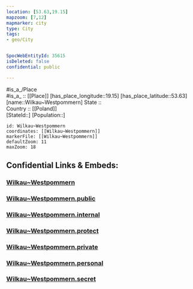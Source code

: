 ```yaml
---
location: [53.63,19.15] 
mapzoom: [7,12] 
mapmarker: city 
type: City
tags:
- geo/City


SpocWebEntityId: 35615
isDeleted: false
confidential: public

---
```

#is_a_/Place  
#is_a_ :: [[Place]] 
[has_place_longitude::19.15] 
[has_place_latitude::53.63] 
[name::Wilkau~Westpommern] 
State ::  
Country :: [[Poland]]  
[StateId::] 
[Population::] 



```leaflet
id: Wilkau~Westpommern
coordinates: [[Wilkau~Westpommern]] 
markerFile: [[Wilkau~Westpommern]] 
defaultZoom: 11 
maxZoom: 18
```


## Confidential Links & Embeds: 

### [Wilkau~Westpommern](/_Standards/Earth/Continent/Europe/Europe~East/Poland/Provinces~Poland/Pomeranian/City/Wilkau~Westpommern.md) 

### [Wilkau~Westpommern.public](/_public/Earth/Continent/Europe/Europe~East/Poland/Provinces~Poland/Pomeranian/City/Wilkau~Westpommern.public.md) 

### [Wilkau~Westpommern.internal](/_internal/Earth/Continent/Europe/Europe~East/Poland/Provinces~Poland/Pomeranian/City/Wilkau~Westpommern.internal.md) 

### [Wilkau~Westpommern.protect](/_protect/Earth/Continent/Europe/Europe~East/Poland/Provinces~Poland/Pomeranian/City/Wilkau~Westpommern.protect.md) 

### [Wilkau~Westpommern.private](/_private/Earth/Continent/Europe/Europe~East/Poland/Provinces~Poland/Pomeranian/City/Wilkau~Westpommern.private.md) 

### [Wilkau~Westpommern.personal](/_personal/Earth/Continent/Europe/Europe~East/Poland/Provinces~Poland/Pomeranian/City/Wilkau~Westpommern.personal.md) 

### [Wilkau~Westpommern.secret](/_secret/Earth/Continent/Europe/Europe~East/Poland/Provinces~Poland/Pomeranian/City/Wilkau~Westpommern.secret.md)

